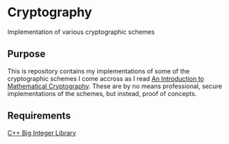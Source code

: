 # Cryptography
Implementation of various cryptographic schemes

## Purpose
This is repository contains my implementations of some of the cryptographic schemes I come accross as I read [An Introduction to Mathematical Cryptography](https://www.math.brown.edu/~jhs/MathCryptoHome.html). These are by no means professional, secure implementations of the schemes, but instead, proof of concepts.

## Requirements
[C++ Big Integer Library](https://mattmccutchen.net/bigint/)

